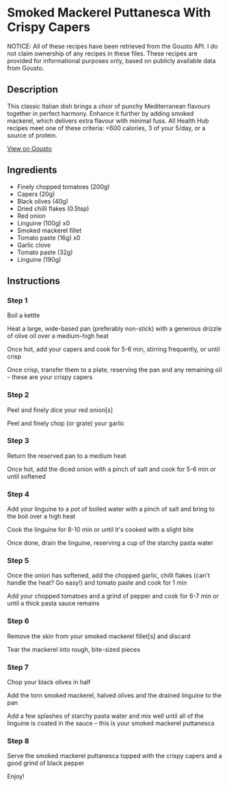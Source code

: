 # Smoked Mackerel Puttanesca With Crispy Capers

NOTICE: All of these recipes have been retrieved from the Gousto API. I do not claim ownership of any recipes in these files. These recipes are provided for informational purposes only, based on publicly available data from Gousto.

## Description

This classic Italian dish brings a choir of punchy Mediterranean flavours together in perfect harmony. Enhance it further by adding smoked mackerel, which delivers extra flavour with minimal fuss. All Health Hub recipes meet one of these criteria: <600 calories, 3 of your 5/day, or a source of protein.

[View on Gousto](https://www.gousto.co.uk/recipes/cookbook/simple-smoked-mackerel-puttanesca)

## Ingredients

- Finely chopped tomatoes (200g)
- Capers (20g)
- Black olives (40g)
- Dried chilli flakes (0.5tsp)
- Red onion
- Linguine (100g) x0
- Smoked mackerel fillet
- Tomato paste (16g) x0
- Garlic clove
- Tomato paste (32g)
- Linguine (190g)

## Instructions


### Step 1

Boil a kettle

Heat a large, wide-based pan (preferably non-stick) with a generous drizzle of olive oil over a medium-high heat

Once hot, add your capers and cook for 5-6 min, stirring frequently, or until crisp

Once crisp, transfer them to a plate, reserving the pan and any remaining oil – these are your crispy capers


### Step 2

Peel and finely dice your red onion[s]

Peel and finely chop (or grate) your garlic


### Step 3

Return the reserved pan to a medium heat

Once hot, add the diced onion with a pinch of salt and cook for 5-6 min or until softened


### Step 4

Add your linguine to a pot of boiled water with a pinch of salt and bring to the boil over a high heat

Cook the linguine for 8-10 min or until it's cooked with a slight bite

Once done, drain the linguine, reserving a cup of the starchy pasta water


### Step 5

Once the onion has softened, add the chopped garlic, chilli flakes (can't handle the heat? Go easy!) and tomato paste and cook for 1 min

Add your chopped tomatoes and a grind of pepper and cook for 6-7 min or until a thick pasta sauce remains


### Step 6

Remove the skin from your smoked mackerel fillet[s] and discard

Tear the mackerel into rough, bite-sized pieces


### Step 7

Chop your black olives in half

Add the torn smoked mackerel, halved olives and the drained linguine to the pan

Add a few splashes of starchy pasta water and mix well until all of the linguine is coated in the sauce – this is your smoked mackerel puttanesca

### Step 8

Serve the smoked mackerel puttanesca topped with the crispy capers and a good grind of black pepper

Enjoy!


